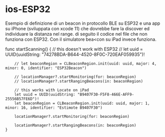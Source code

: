 # ios-ESP32
Esempio di definizione di un beacon in protocollo BLE su ESP32 e una app su iPhone (sviluppata con xcode 11) che dovrebbe fare la discover ed individuare la distanza nel range. di seguito il codice nel file che non funziona con ESP32. Con il simulatore bea<con su iPad invece funziona.

func startScanning() {
        // this doesn't work with ESP32
        // let uuid = UUID(uuidString: "74278BDA-B644-4520-8F0C-720EAF059935")!
       
        // let beaconRegion = CLBeaconRegion.init(uuid: uuid, major: 4, minor: 0, identifier: "ESP32Beacon")
 
        // locationManager?.startMonitoring(for: beaconRegion)
        // locationManager?.startRangingBeacons(in: beaconRegion)
        
        // this works with Locate on iPad
        let uuid = UUID(uuidString: "B9407F30-F5F8-466E-AFF9-25556B57FE6D")!
        let beaconRegion = CLBeaconRegion.init(uuid: uuid, major: 1, minor: 16, identifier: "Estimote B9407F30")
        
        locationManager?.startMonitoring(for: beaconRegion)
        
        locationManager?.startRangingBeacons(in: beaconRegion)
    }
